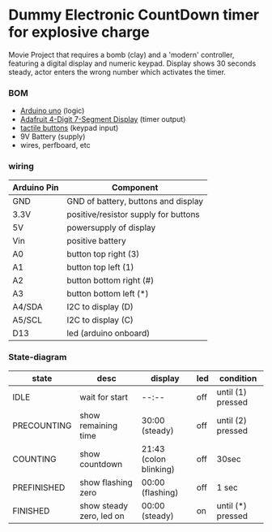 # Dummy Electronic CountDown timer for explosive charge
Movie Project that requires a bomb (clay) and a 'modern' controller, featuring a digital display and numeric keypad. Display shows 30 seconds steady, actor enters the wrong number which activates the timer.

### BOM
- [Arduino uno](https://docs.arduino.cc/hardware/uno-rev3) (logic)
- [Adafruit 4-Digit 7-Segment Display](https://www.adafruit.com/product/879) (timer output)
- [tactile buttons](https://www.adafruit.com/product/367) (keypad input)
- 9V Battery (supply)
- wires, perfboard, etc

### wiring
| Arduino Pin | Component |
|---|---|
| GND | GND of battery, buttons and display |
| 3.3V | positive/resistor supply for buttons |
| 5V | powersupply of display |
| Vin | positive battery |
| A0 | button top right (3) |
| A1 | button top left (1) |
| A2 | button bottom right (#) |
| A3 | button bottom left (*) |
| A4/SDA  | I2C to display (D) |
| A5/SCL  | I2C to display (C) |
| D13 | led (arduino onboard) |

### State-diagram
|state|desc|display|led|condition|
|---|---|---|---|---|
| IDLE | wait for start |  --:-- | off | until (1) pressed|
| PRECOUNTING | show remaining time | 30:00 (steady) | off |  until (2) pressed |
| COUNTING | show countdown | 21:43 (colon blinking)| off |  30sec |
| PREFINISHED | show flashing zero | 00:00 (flashing)| off | 1 sec |
| FINISHED | show steady zero, led on |  00:00 (steady)| on | until (*) pressed |


